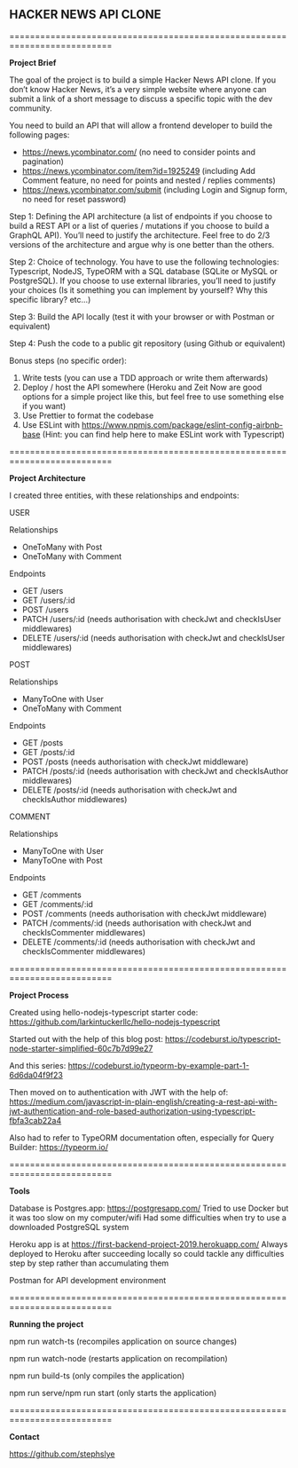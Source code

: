 **HACKER NEWS API CLONE**
-----
==========================================================================

**Project Brief**

The goal of the project is to build a simple Hacker News API clone. If you don’t know Hacker News, it’s a very simple website where anyone can submit a link of a short message to discuss a specific topic with the dev community.

You need to build an API that will allow a frontend developer to build the following pages:
- https://news.ycombinator.com/ (no need to consider points and pagination)
- https://news.ycombinator.com/item?id=1925249 (including Add Comment feature, no need for points and nested / replies comments)
- https://news.ycombinator.com/submit (including Login and Signup form, no need for reset password)

Step 1: Defining the API architecture (a list of endpoints if you choose to build a REST API or a list of queries / mutations if you choose to build a GraphQL API). You’ll need to justify the architecture. Feel free to do 2/3 versions of the architecture and argue why is one better than the others.

Step 2: Choice of technology. You have to use the following technologies: Typescript, NodeJS, TypeORM with a SQL database (SQLite or MySQL or PostgreSQL). If you choose to use external libraries, you’ll need to justify your choices (Is it something you can implement by yourself? Why this specific library? etc…)

Step 3: Build the API locally (test it with your browser or with Postman or equivalent)

Step 4: Push the code to a public git repository (using Github or equivalent)

Bonus steps (no specific order):
1. Write tests (you can use a TDD approach or write them afterwards)
2. Deploy / host the API somewhere (Heroku and Zeit Now are good options for a simple project like this, but feel free to use something else if you want)
3. Use Prettier to format the codebase
4. Use ESLint with https://www.npmjs.com/package/eslint-config-airbnb-base (Hint: you can find help here to make ESLint work with Typescript)

==========================================================================

**Project Architecture**

I created three entities, with these relationships and endpoints:

USER

Relationships
- OneToMany with Post
- OneToMany with Comment

Endpoints
- GET /users
- GET /users/:id
- POST /users
- PATCH /users/:id (needs authorisation with checkJwt and checkIsUser middlewares)
- DELETE /users/:id (needs authorisation with checkJwt and checkIsUser middlewares)

POST

Relationships
- ManyToOne with User
- OneToMany with Comment

Endpoints
- GET /posts
- GET /posts/:id
- POST /posts (needs authorisation with checkJwt middleware)
- PATCH /posts/:id (needs authorisation with checkJwt and checkIsAuthor middlewares)
- DELETE /posts/:id (needs authorisation with checkJwt and checkIsAuthor middlewares)

COMMENT

Relationships
- ManyToOne with User
- ManyToOne with Post

Endpoints
- GET /comments
- GET /comments/:id
- POST /comments (needs authorisation with checkJwt middleware)
- PATCH /comments/:id (needs authorisation with checkJwt and checkIsCommenter middlewares)
- DELETE /comments/:id (needs authorisation with checkJwt and checkIsCommenter middlewares)

==========================================================================

**Project Process**

Created using hello-nodejs-typescript starter code: https://github.com/larkintuckerllc/hello-nodejs-typescript

Started out with the help of this blog post: 
https://codeburst.io/typescript-node-starter-simplified-60c7b7d99e27

And this series:
https://codeburst.io/typeorm-by-example-part-1-6d6da04f9f23

Then moved on to authentication with JWT with the help of: 
https://medium.com/javascript-in-plain-english/creating-a-rest-api-with-jwt-authentication-and-role-based-authorization-using-typescript-fbfa3cab22a4

Also had to refer to TypeORM documentation often, especially for Query Builder:
https://typeorm.io/

==========================================================================

**Tools**

Database is Postgres.app: https://postgresapp.com/
Tried to use Docker but it was too slow on my computer/wifi
Had some difficulties when try to use a downloaded PostgreSQL system

Heroku app is at https://first-backend-project-2019.herokuapp.com/
Always deployed to Heroku after succeeding locally so could tackle any difficulties step by step rather than accumulating them

Postman for API development environment

==========================================================================

**Running the project**

npm run watch-ts (recompiles application on source changes) 

npm run watch-node (restarts application on recompilation)

npm run build-ts (only compiles the application)

npm run serve/npm run start (only starts the application)

==========================================================================

**Contact**

https://github.com/stephslye